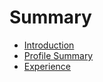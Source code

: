 # Summary

* [Introduction](README.md)
* [Profile Summary](profile_summary.md)
* [Experience](experience.md)

